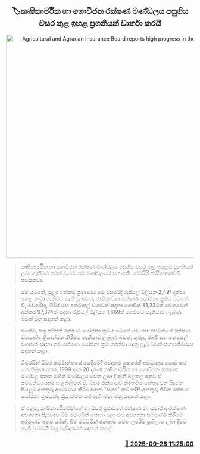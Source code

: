 <p align='center'><b><h2 align='center' title='Agricultural and Agrarian Insurance Board reports high progress in the past year'>🏷කෘෂිකාර්මික හා ගොවිජන රක්ෂණ මණ්ඩලය පසුගිය වසර තුළ ඉහළ ප්‍රගතියක් වාර්තා කරයි</h2></b></p>
<p align='center'><img src='https://helakuru.sgp1.cdn.digitaloceanspaces.com/esana/images/lib/kuburu-dry.jpg' width='600' alt='Agricultural and Agrarian Insurance Board reports high progress in the past year'></p>

> කෘෂිකාර්මික හා ගොවිජන රක්ෂණ මණ්ඩලය පසුගිය වසර තුළ ඉහළම ප්‍රගතියක් ලබා ගැනීමට සමත් වූ බව එම මණ්ඩලයේ සභාපති පේමසිරි ජාසිංහආරච්චි පවසනවා.

> මේ යටතේ, මූල්‍ය වත්කම් ප්‍රමාණය මේ වසරේදී රුපියල් මිලියන 2,491 දක්වා ඉහළ නංවා ගැනීමට හැකි වූ බවත්, ජාතික වගා රක්ෂණ යෝජනා ක්‍රමය යටතේ වී, බඩඉරිඟු, මිරිස් සහ අර්තාපල් වගාවන් සඳහා ගොවීන් 81,234ක් වෙනුවෙන් අක්කර 97,374ක් සඳහා රුපියල් මිලියන 1,669ක් ගෙවීමට හැකියාව ලැබුණු බවත් ඔහු සඳහන් කළා.

> එසේම, පශු සම්පත් රක්ෂණ යෝජනා ක්‍රමය යටතේ ගව සහ එළුවන්ගේ රක්ෂණ ව්‍යාපෘතිද ක්‍රියාත්මක කිරීමට හැකියාව ලැබුණු බවත්, කුරුඳු, රබර් සහ කෙසෙල් වගාවන් සඳහා නව රක්ෂණ යෝජනා ක්‍රම හඳුන්වා දෙනු ලැබූ බවත් සභාපතිවරයා සඳහන් කළා.

> ධීවරයින් ධීවර කර්මාන්තයේ යෙදීමේදී අවදානම කෙරෙහි අවධානය යොමු කර නොතිබුණ අතර, 1999 අංක 20 දරණ කෘෂිකාර්මික හා ගොවිජන රක්ෂණ මණ්ඩල පනත මඟින් මණ්ඩලය වෙත ලබා දී ඇති බලතල අනුව ඒ සම්බන්ධයෙන්ද සැලකිලිමත් වී, ධීවර රැකියාවේ නිරතවීම හේතුවෙන් සිදුවන සියලුම අනතුරු ආවරණය කිරීම සඳහා "සයුර" නම් හදිසි අනතුරු ජීවිත රක්ෂණ යෝජනා ක්‍රමයක්ද ක්‍රියාත්මක කර ඇති බවද ඔහු සඳහන් කළා.

> ඒ අනුව, කෘෂිකාර්මිකයින්ගේ හා ධීවර ප්‍රජාවගේ රක්ෂණ හා සමාජ ආරක්ෂණ අවශ්‍යතා පිළිබඳව බිම් මට්ටමින් සොයා බලා එම අවශ්‍යතා සම්පූර්ණ කිරීමේ අරමුණට අනුව යමින්, බිම් මට්ටමින් ජනතාව වෙත උපරිම ප්‍රතිලාභ ලබා දීමට හැකි වූ බවයි ඔහු වැඩිදුරටත් සඳහන් කළේ.



<h3 align='right'><a href='https://www.helakuru.lk/esana/p/114037/'>📅 2025-09-28 11:25:00</a></h3>
